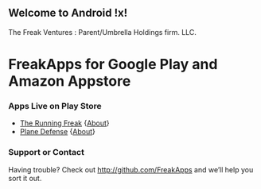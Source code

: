 ## Welcome to Android !x!
The Freak Ventures : Parent/Umbrella Holdings firm. LLC.

# FreakApps for Google Play and Amazon Appstore

### Apps Live on Play Store
- [The Running Freak](https://play.google.com/store/apps/details?id=com.thefreakapps.therunningfreak) {[About](https://freakappsandroid.github.io/RunningFreak/)} 
- [Plane Defense](https://play.google.com/store/apps/details?id=com.thefreakapps.planedefence)  {[About](https://freakappsandroid.github.io/PlaneDefense/)} 

### Support or Contact

Having trouble? Check out http://github.com/FreakApps and we’ll help you sort it out.

